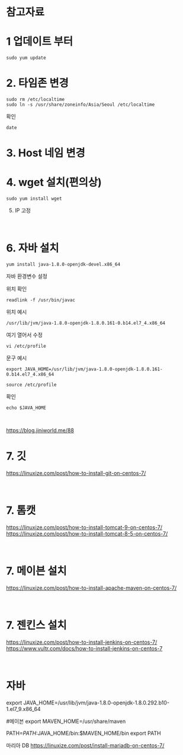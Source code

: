 # 참고자료


# 1 업데이트 부터

```
sudo yum update
```


# 2. 타임존 변경
```
sudo rm /etc/localtime
sudo ln -s /usr/share/zoneinfo/Asia/Seoul /etc/localtime
```
확인
```
date
```

# 3. Host 네임 변경

# 4. wget  설치(편의상)
```
sudo yum install wget
```

5. IP 고정


<br />

# 6. 자바 설치

```
yum install java-1.8.0-openjdk-devel.x86_64
```

자바 환경변수 설정


위치 확인
```
readlink -f /usr/bin/javac
```

위치 예시
```
/usr/lib/jvm/java-1.8.0-openjdk-1.8.0.161-0.b14.el7_4.x86_64
```

여기 열어서 수정
```
vi /etc/profile
```

문구 예시
```
export JAVA_HOME=/usr/lib/jvm/java-1.8.0-openjdk-1.8.0.161-0.b14.el7_4.x86_64
```

```
source /etc/profile
```

확인
```
echo $JAVA_HOME
```

<br />

https://blog.jiniworld.me/88

# 7. 깃
https://linuxize.com/post/how-to-install-git-on-centos-7/

<br />

# 7. 톰캣
https://linuxize.com/post/how-to-install-tomcat-9-on-centos-7/
https://linuxize.com/post/how-to-install-tomcat-8-5-on-centos-7/

<br />

# 7. 메이븐 설치
https://linuxize.com/post/how-to-install-apache-maven-on-centos-7/

<br />

# 7. 젠킨스 설치
https://linuxize.com/post/how-to-install-jenkins-on-centos-7/
https://www.vultr.com/docs/how-to-install-jenkins-on-centos-7

<br />

# 자바
export JAVA_HOME=/usr/lib/jvm/java-1.8.0-openjdk-1.8.0.292.b10-1.el7_9.x86_64

#메이븐
export MAVEN_HOME=/usr/share/maven

PATH=$PATH:$JAVA_HOME/bin:$MAVEN_HOME/bin
export PATH

마리아 DB
https://linuxize.com/post/install-mariadb-on-centos-7/

















